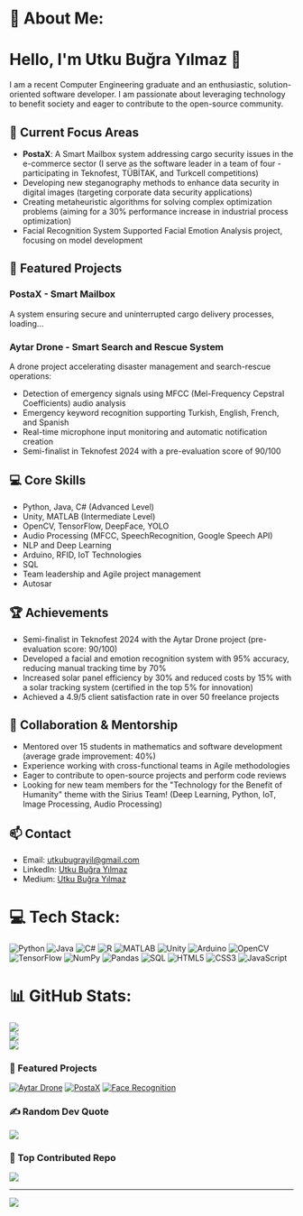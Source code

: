 # 💫 About Me:
# Hello, I'm Utku Buğra Yılmaz 👋

I am a recent Computer Engineering graduate and an enthusiastic, solution-oriented software developer. I am passionate about leveraging technology to benefit society and eager to contribute to the open-source community.

## 🔭 Current Focus Areas

- **PostaX**: A Smart Mailbox system addressing cargo security issues in the e-commerce sector (I serve as the software leader in a team of four - participating in Teknofest, TÜBİTAK, and Turkcell competitions)
- Developing new steganography methods to enhance data security in digital images (targeting corporate data security applications)
- Creating metaheuristic algorithms for solving complex optimization problems (aiming for a 30% performance increase in industrial process optimization)
- Facial Recognition System Supported Facial Emotion Analysis project, focusing on model development

## 🚀 Featured Projects

### PostaX - Smart Mailbox
A system ensuring secure and uninterrupted cargo delivery processes, loading...

### Aytar Drone - Smart Search and Rescue System
A drone project accelerating disaster management and search-rescue operations:
- Detection of emergency signals using MFCC (Mel-Frequency Cepstral Coefficients) audio analysis
- Emergency keyword recognition supporting Turkish, English, French, and Spanish
- Real-time microphone input monitoring and automatic notification creation
- Semi-finalist in Teknofest 2024 with a pre-evaluation score of 90/100

## 💻 Core Skills

- Python, Java, C# (Advanced Level)
- Unity, MATLAB (Intermediate Level)
- OpenCV, TensorFlow, DeepFace, YOLO
- Audio Processing (MFCC, SpeechRecognition, Google Speech API)
- NLP and Deep Learning
- Arduino, RFID, IoT Technologies
- SQL
- Team leadership and Agile project management
- Autosar

## 🏆 Achievements

- Semi-finalist in Teknofest 2024 with the Aytar Drone project (pre-evaluation score: 90/100)
- Developed a facial and emotion recognition system with 95% accuracy, reducing manual tracking time by 70%
- Increased solar panel efficiency by 30% and reduced costs by 15% with a solar tracking system (certified in the top 5% for innovation)
- Achieved a 4.9/5 client satisfaction rate in over 50 freelance projects

## 🤝 Collaboration & Mentorship

- Mentored over 15 students in mathematics and software development (average grade improvement: 40%)
- Experience working with cross-functional teams in Agile methodologies
- Eager to contribute to open-source projects and perform code reviews
- Looking for new team members for the "Technology for the Benefit of Humanity" theme with the Sirius Team! (Deep Learning, Python, IoT, Image Processing, Audio Processing)

## 📫 Contact

- Email: [utkubugrayil@gmail.com](mailto:utkubugrayil@gmail.com)
- LinkedIn: [Utku Buğra Yılmaz](https://www.linkedin.com/in/utkubuğrayılmaz/)
- Medium: [Utku Buğra Yılmaz](https://medium.com/@utkubugrayil)



# 💻 Tech Stack:
![Python](https://img.shields.io/badge/python-3670A0?style=for-the-badge&logo=python&logoColor=ffdd54) 
![Java](https://img.shields.io/badge/java-%23ED8B00.svg?style=for-the-badge&logo=openjdk&logoColor=white) 
![C#](https://img.shields.io/badge/c%23-%23239120.svg?style=for-the-badge&logo=c-sharp&logoColor=white)
![R](https://img.shields.io/badge/r-%23276DC3.svg?style=for-the-badge&logo=r&logoColor=white)
![MATLAB](https://img.shields.io/badge/MATLAB-%230076A8.svg?style=for-the-badge&logo=mathworks&logoColor=white)
![Unity](https://img.shields.io/badge/unity-%23000000.svg?style=for-the-badge&logo=unity&logoColor=white)
![Arduino](https://img.shields.io/badge/-Arduino-00979D?style=for-the-badge&logo=Arduino&logoColor=white)
![OpenCV](https://img.shields.io/badge/opencv-%23white.svg?style=for-the-badge&logo=opencv&logoColor=white)
![TensorFlow](https://img.shields.io/badge/TensorFlow-%23FF6F00.svg?style=for-the-badge&logo=TensorFlow&logoColor=white) 
![NumPy](https://img.shields.io/badge/numpy-%23013243.svg?style=for-the-badge&logo=numpy&logoColor=white)
![Pandas](https://img.shields.io/badge/pandas-%23150458.svg?style=for-the-badge&logo=pandas&logoColor=white)
![SQL](https://img.shields.io/badge/SQL-%2307405e.svg?style=for-the-badge&logo=sqlite&logoColor=white)
![HTML5](https://img.shields.io/badge/html5-%23E34F26.svg?style=for-the-badge&logo=html5&logoColor=white)
![CSS3](https://img.shields.io/badge/css3-%231572B6.svg?style=for-the-badge&logo=css3&logoColor=white)
![JavaScript](https://img.shields.io/badge/javascript-%23323330.svg?style=for-the-badge&logo=javascript&logoColor=%23F7DF1E)


# 📊 GitHub Stats:
![](https://github-readme-stats.vercel.app/api?username=utku-create&theme=vue-dark&hide_border=false&include_all_commits=true&count_private=true)<br/>
![](https://github-readme-streak-stats.herokuapp.com/?user=utku-create&theme=vue-dark&hide_border=false)<br/>
![](https://github-readme-stats.vercel.app/api/top-langs/?username=utku-create&theme=vue-dark&hide_border=false&include_all_commits=true&count_private=true&layout=compact)

### 🚀 Featured Projects
[![Aytar Drone](https://img.shields.io/badge/Aytar%20Drone-Teknofest%20Semifinalist-blue?style=for-the-badge)](https://github.com/utku-create/aytar-drone)
[![PostaX](https://img.shields.io/badge/PostaX-Smart%20Mailbox%20System-green?style=for-the-badge)](https://github.com/utku-create/postax)
[![Face Recognition](https://img.shields.io/badge/Face%20Recognition-Emotion%20Analysis-purple?style=for-the-badge)](https://github.com/utku-create/face-emotion)

### ✍️ Random Dev Quote
![](https://quotes-github-readme.vercel.app/api?type=horizontal&theme=tokyonight)

### 📌 Top Contributed Repo
![](https://github-contributor-stats.vercel.app/api?username=utku-create&limit=5&theme=dracula&combine_all_yearly_contributions=true)

---
[![](https://visitcount.itsvg.in/api?id=utku-create&icon=2&color=4)](https://visitcount.itsvg.in)
<!-- Proudly created with GPRM ( https://gprm.itsvg.in ) -->
